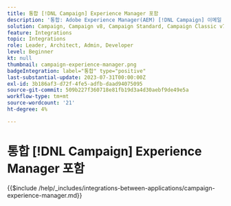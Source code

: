 ```yaml
---
title: 통합 [!DNL Campaign] Experience Manager 포함
description: '통합: Adobe Experience Manager(AEM) [!DNL Campaign] 이메일 캠페인을 만들고 관리합니다.'
solution: Campaign, Campaign v8, Campaign Standard, Campaign Classic v7, Experience Manager, Experience Manager Forms
feature: Integrations
topic: Integrations
role: Leader, Architect, Admin, Developer
level: Beginner
kt: null
thumbnail: campaign-experience-manager.png
badgeIntegration: label="통합" type="positive"
last-substantial-update: 2023-07-31T00:00:00Z
exl-id: 3b186af3-d72f-4fe5-adfb-daad94075095
source-git-commit: 509b227f360718e81fb19d3a4d30aebf9de49e5a
workflow-type: tm+mt
source-wordcount: '21'
ht-degree: 4%

---
```


# 통합 [!DNL Campaign] Experience Manager 포함

{{$include /help/_includes/integrations-between-applications/campaign-experience-manager.md}}
